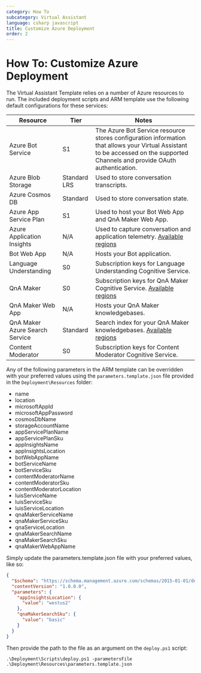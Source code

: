 ```yaml
---
category: How To
subcategory: Virtual Assistant
language: csharp javascript
title: Customize Azure Deployment
order: 2
---
```


# How To: Customize Azure Deployment

The Virtual Assistant Template relies on a number of Azure resources to run. The included deployment scripts and ARM template use the following default configurations for these services:

Resource | Tier | Notes |
-------- | ---- | ----- |
Azure Bot Service | S1 | The Azure Bot Service resource stores configuration information that allows your Virtual Assistant to be accessed on the supported Channels and provide OAuth authentication. |
Azure Blob Storage | Standard LRS | Used to store conversation transcripts.
Azure Cosmos DB | Standard | Used to store conversation state. |
Azure App Service Plan | S1 | Used to host your Bot Web App and QnA Maker Web App. |
Azure Application Insights | N/A | Used to capture conversation and application telemetry. [Available regions](https://azure.microsoft.com/en-us/global-infrastructure/services/?products=monitor)
Bot Web App | N/A | Hosts your Bot application.
Language Understanding | S0 | Subscription keys for Language Understanding Cognitive Service.
QnA Maker | S0 | Subscription keys for QnA Maker Cognitive Service. [Available regions](https://azure.microsoft.com/en-us/global-infrastructure/services/?products=cognitive-services)
QnA Maker Web App | N/A | Hosts your QnA Maker knowledgebases.
QnA Maker Azure Search Service | Standard | Search index for your QnA Maker knowledgebases. [Available regions](https://azure.microsoft.com/en-us/global-infrastructure/services/?products=search)
Content Moderator | S0 | Subscription keys for Content Moderator Cognitive Service.

Any of the following parameters in the ARM template can be overridden with your preferred values using the `parameters.template.json` file provided in the `Deployment\Resources` folder:

- name
- location  
- microsoftAppId
- microsoftAppPassword
- cosmosDbName
- storageAccountName
- appServicePlanName
- appServicePlanSku
- appInsightsName
- appInsightsLocation
- botWebAppName
- botServiceName
- botServiceSku
- contentModeratorName
- contentModeratorSku
- contentModeratorLocation
- luisServiceName
- luisServiceSku
- luisServiceLocation
- qnaMakerServiceName
- qnaMakerServiceSku
- qnaServiceLocation
- qnaMakerSearchName
- qnaMakerSearchSku
- qnaMakerWebAppName

Simply update the parameters.template.json file with your preferred values, like so:

```json
{
  "$schema": "https://schema.management.azure.com/schemas/2015-01-01/deploymentParameters.json#",
  "contentVersion": "1.0.0.0",
  "parameters": {
    "appInsightsLocation": {
      "value": "westus2"
    },
    "qnaMakerSearchSku": {
      "value": "basic"
    }
  }
}
```

Then provide the path to the file as an argument on the `deploy.ps1` script:

```
.\Deployment\Scripts\deploy.ps1 -parametersFile .\Deployment\Resources\parameters.template.json
```
